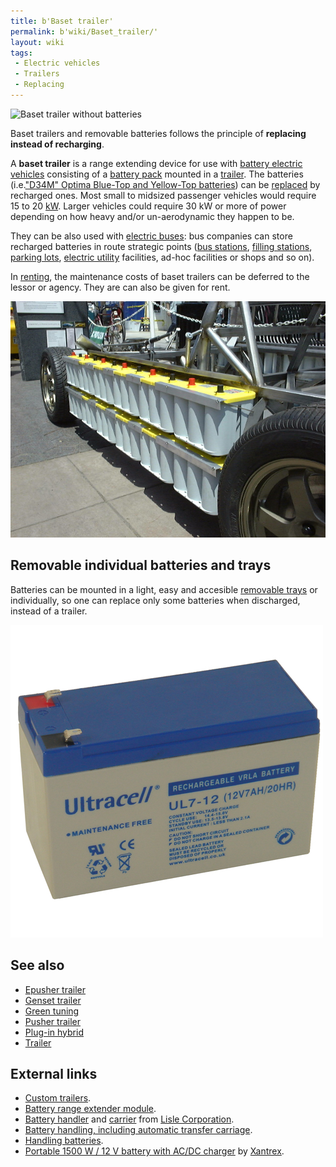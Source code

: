 ```yaml
---
title: b'Baset trailer'
permalink: b'wiki/Baset_trailer/'
layout: wiki
tags:
 - Electric vehicles
 - Trailers
 - Replacing
---
```


![Baset trailer without
batteries](baset_trailer.jpg "Baset trailer without batteries")

Baset trailers and removable batteries follows the principle of
**replacing instead of recharging**.

A **baset trailer** is a range extending device for use with [battery
electric vehicles](battery_electric_vehicle "wikilink") consisting of a
[battery pack](battery_pack "wikilink") mounted in a
[trailer](trailer "wikilink"). The batteries (i.e.["D34M" Optima
Blue-Top and Yellow-Top
batteries](http://enviromotors.com/wiki/index.php/Sparrow/Batteries))
can be [replaced](wikt:replace "wikilink") by recharged ones. Most small
to midsized passenger vehicles would require 15 to 20
[kW](wikipedia:kW "wikilink"). Larger vehicles could require 30 kW or
more of power depending on how heavy and/or un-aerodynamic they happen
to be.

They can be also used with [electric buses](electric_bus "wikilink"):
bus companies can store recharged batteries in route strategic points
([bus stations](wikipedia:bus_station "wikilink"), [filling
stations](wikipedia:filling_station "wikilink"), [parking
lots](wikipedia:parking_lot "wikilink"), [electric
utility](wikipedia:electric_utility "wikilink") facilities, ad-hoc
facilities or shops and so on).

In [renting](wikipedia:renting "wikilink"), the maintenance costs of
baset trailers can be deferred to the lessor or agency. They are can
also be given for rent.

![Battery package](Acp_tzero_dsc00309.jpg "Battery package")

Removable individual batteries and trays
----------------------------------------

Batteries can be mounted in a light, easy and accesible [removable
trays](removable_tray "wikilink") or individually, so one can replace
only some batteries when discharged, instead of a trailer.

![Individual battery ](UL20712.jpg "Individual battery ")

See also
--------

-   [Epusher trailer](/wiki/Epusher_trailer "wikilink")
-   [Genset trailer](/wiki/Genset_trailer "wikilink")
-   [Green tuning](/wiki/Green_tuning "wikilink")
-   [Pusher trailer](/wiki/Pusher_trailer "wikilink")
-   [Plug-in hybrid](/wiki/Plug-in_hybrid "wikilink")
-   [Trailer](/wiki/Trailer "wikilink")

External links
--------------

-   [Custom trailers](http://apple-trailers.com/custom.htm).
-   [Battery range extender
    module](http://en.wikipedia.org/wiki/Battery_range_extender_module).
-   [Battery
    handler](http://www.lislecorp.com/tool_detail.cfm?detail=1024) and
    [carrier](http://www.lislecorp.com/tool_detail.cfm?detail=1056) from
    [Lisle Corporation](/wiki/Lisle_Corporation "wikilink").
-   [Battery handling, including automatic transfer
    carriage](http://www.bhs1.com).
-   [Handling
    batteries](http://www.geocities.com/waynem48/battery/BATTERY6.HTML).
-   [Portable 1500 W / 12 V battery with AC/DC
    charger](http://www.xantrex.com/web/id/63/p/1/pt/10/product.asp) by
    [Xantrex](/wiki/Xantrex "wikilink").
